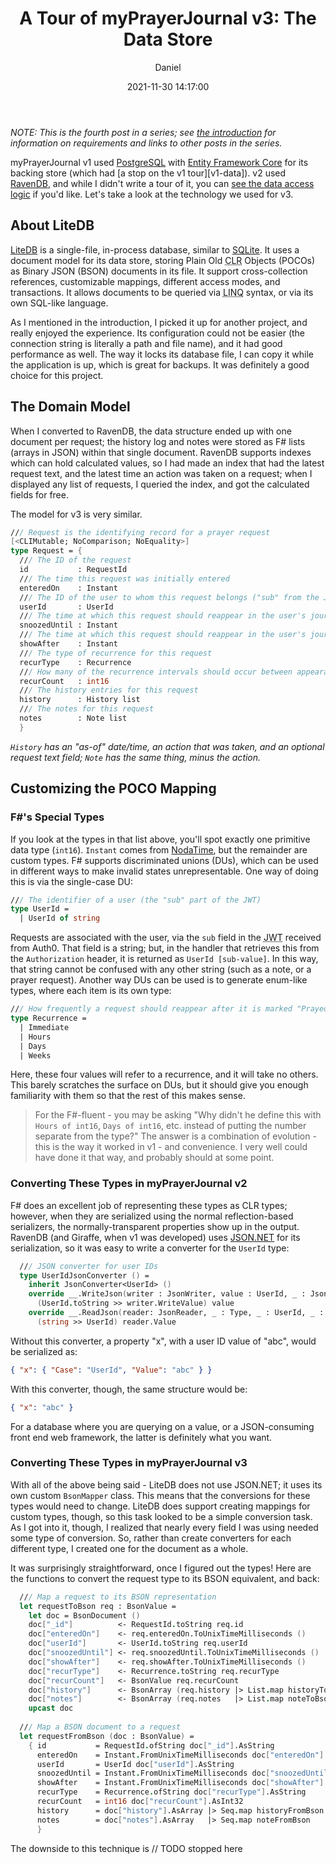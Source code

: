 ﻿---
layout: post
title: "A Tour of myPrayerJournal v3: The Data Store"
date: 2021-11-30 14:17:00
author: Daniel
categories:
- [ Programming, .NET, F# ]
- [ Databases, LiteDB ]
- [ Projects, myPrayerJournal ]
- [ Series, A Tour of myPrayerJournal v3 ]
tags:
- angular
- aurelia
- bootstrap
- elm
- ember
- f#
- giraffe
- html
- htmx
- javascript
- migration
- nuget
- post-redirect-get
- pug
- react
- single page application
- spa
- view engine
- vue
---

_NOTE: This is the fourth post in a series; see [the introduction][intro] for information on requirements and links to other posts in the series._

myPrayerJournal v1 used [PostgreSQL][] with [Entity Framework Core][ef-core] for its backing store (which had [a stop on the v1 tour][v1-data]). v2 used [RavenDB][], and while I didn't write a tour of it, you can [see the data access logic][v2-data] if you'd like. Let's take a look at the technology we used for v3.

## About LiteDB

[LiteDB][] is a single-file, in-process database, similar to [SQLite][]. It uses a document model for its data store, storing Plain Old <abbr title="Common Language Runtime">CLR</abbr> Objects (POCOs) as Binary JSON (BSON) documents in its file. It support cross-collection references, customizable mappings, different access modes, and transactions. It allows documents to be queried via <abbr title="Language Integrated Query">LINQ</abbr> syntax, or via its own SQL-like language.

As I mentioned in the introduction, I picked it up for another project, and really enjoyed the experience. Its configuration could not be easier (the connection string is literally a path and file name), and it had good performance as well. The way it locks its database file, I can copy it while the application is up, which is great for backups. It was definitely a good choice for this project.

## The Domain Model

When I converted to RavenDB, the data structure ended up with one document per request; the history log and notes were stored as F# lists (arrays in JSON) within that single document. RavenDB supports indexes which can hold calculated values, so I had made an index that had the latest request text, and the latest time an action was taken on a request; when I displayed any list of requests, I queried the index, and got the calculated fields for free.

The model for v3 is very similar.

```fsharp
/// Request is the identifying record for a prayer request
[<CLIMutable; NoComparison; NoEquality>]
type Request = {
  /// The ID of the request
  id           : RequestId
  /// The time this request was initially entered
  enteredOn    : Instant
  /// The ID of the user to whom this request belongs ("sub" from the JWT)
  userId       : UserId
  /// The time at which this request should reappear in the user's journal by manual user choice
  snoozedUntil : Instant
  /// The time at which this request should reappear in the user's journal by recurrence
  showAfter    : Instant
  /// The type of recurrence for this request
  recurType    : Recurrence
  /// How many of the recurrence intervals should occur between appearances in the journal
  recurCount   : int16
  /// The history entries for this request
  history      : History list
  /// The notes for this request
  notes        : Note list
  }
```

_`History` has an "as-of" date/time, an action that was taken, and an optional request text field; `Note` has the same thing, minus the action._

## Customizing the POCO Mapping

### F#'s Special Types

If you look at the types in that list above, you'll spot exactly one primitive data type (`int16`). `Instant` comes from [NodaTime][], but the remainder are custom types. F# supports discriminated unions (DUs), which can be used in different ways to make invalid states unrepresentable. One way of doing this is via the single-case DU:

```fsharp
/// The identifier of a user (the "sub" part of the JWT)
type UserId =
  | UserId of string
```

Requests are associated with the user, via the `sub` field in the <abbr title="JSON Web Token">JWT</abbr> received from Auth0. That field is a string; but, in the handler that retrieves this from the `Authorization` header, it is returned as `UserId [sub-value]`. In this way, that string cannot be confused with any other string (such as a note, or a prayer request). Another way DUs can be used is to generate enum-like types, where each item is its own type:

```fsharp
/// How frequently a request should reappear after it is marked "Prayed"
type Recurrence =
  | Immediate
  | Hours
  | Days
  | Weeks
```

Here, these four values will refer to a recurrence, and it will take no others. This barely scratches the surface on DUs, but it should give you enough familiarity with them so that the rest of this makes sense.

> For the F#-fluent - you may be asking "Why didn't he define this with `Hours of int16`, `Days of int16`, etc. instead of putting the number separate from the type?" The answer is a combination of evolution - this is the way it worked in v1 - and convenience. I very well could have done it that way, and probably should at some point.
 
### Converting These Types in myPrayerJournal v2

F# does an excellent job of representing these types as CLR types; however, when they are serialized using the normal reflection-based serializers, the normally-transparent properties show up in the output. RavenDB (and Giraffe, when v1 was developed) uses [JSON.NET][] for its serialization, so it was easy to write a converter for the `UserId` type:

```fsharp
  /// JSON converter for user IDs
  type UserIdJsonConverter () =
    inherit JsonConverter<UserId> ()
    override __.WriteJson(writer : JsonWriter, value : UserId, _ : JsonSerializer) =
      (UserId.toString >> writer.WriteValue) value
    override __.ReadJson(reader: JsonReader, _ : Type, _ : UserId, _ : bool, _ : JsonSerializer) =
      (string >> UserId) reader.Value
```

Without this converter, a property "x", with a user ID value of "abc", would be serialized as:

```json
{ "x": { "Case": "UserId", "Value": "abc" } }
```

With this converter, though, the same structure would be:

```json
{ "x": "abc" }
```

For a database where you are querying on a value, or a JSON-consuming front end web framework, the latter is definitely what you want.

### Converting These Types in myPrayerJournal v3

With all of the above being said - LiteDB does not use JSON.NET; it uses its own custom `BsonMapper` class. This means that the conversions for these types would need to change. LiteDB does support creating mappings for custom types, though, so this task looked to be a simple conversion task. As I got into it, though, I realized that nearly every field I was using needed some type of conversion. So, rather than create converters for each different type, I created one for the document as a whole.

It was surprisingly straightforward, once I figured out the types! Here are the functions to convert the request type to its BSON equivalent, and back:


```fsharp
  /// Map a request to its BSON representation
  let requestToBson req : BsonValue =
    let doc = BsonDocument ()
    doc["_id"]          <- RequestId.toString req.id
    doc["enteredOn"]    <- req.enteredOn.ToUnixTimeMilliseconds ()
    doc["userId"]       <- UserId.toString req.userId
    doc["snoozedUntil"] <- req.snoozedUntil.ToUnixTimeMilliseconds ()
    doc["showAfter"]    <- req.showAfter.ToUnixTimeMilliseconds ()
    doc["recurType"]    <- Recurrence.toString req.recurType
    doc["recurCount"]   <- BsonValue req.recurCount
    doc["history"]      <- BsonArray (req.history |> List.map historyToBson |> Seq.ofList)
    doc["notes"]        <- BsonArray (req.notes   |> List.map noteToBson    |> Seq.ofList)
    upcast doc
  
  /// Map a BSON document to a request
  let requestFromBson (doc : BsonValue) =
    { id           = RequestId.ofString doc["_id"].AsString
      enteredOn    = Instant.FromUnixTimeMilliseconds doc["enteredOn"].AsInt64
      userId       = UserId doc["userId"].AsString
      snoozedUntil = Instant.FromUnixTimeMilliseconds doc["snoozedUntil"].AsInt64
      showAfter    = Instant.FromUnixTimeMilliseconds doc["showAfter"].AsInt64
      recurType    = Recurrence.ofString doc["recurType"].AsString
      recurCount   = int16 doc["recurCount"].AsInt32
      history      = doc["history"].AsArray |> Seq.map historyFromBson |> List.ofSeq
      notes        = doc["notes"].AsArray   |> Seq.map noteFromBson    |> List.ofSeq
      }
```

The downside to this technique is // TODO stopped here 


[intro]: /2021/a-tour-of-myprayerjournal-v3/introduction.html "A Tour of myPrayerJournal v3: Introduction | The Bit Badger Blog"
[PostgreSQL]: https://www.postgresql.org "PostgreSQL"
[ef-core]: https://docs.microsoft.com/en-us/ef/core/ "Overview of Entity Framework Core | Microsoft Docs"
[v1-tour]: /2018/a-tour-of-myprayerjournal/the-data-store.html "A Tour of myPrayerJournal: The Data Store | The Bit Badger Blog"
[RavenDB]: https://ravendb.net "RavenDB"
[v2-data]: https://github.com/bit-badger/myPrayerJournal/blob/2.2/src/MyPrayerJournal.Api/Data.fs "myPrayerJournal v2 data access module"
[LiteDB]: https://www.litedb.org "LiteDB"
[SQLite]: https://sqlite.org "SQLite"
[NodaTime]: https://nodatime.org "NodaTime"
[JSON.NET]: https://www.newtonsoft.com/json "JSON.NET"
[lite-map]: https://www.litedb.org/docs/object-mapping/ "Object Mapping - LiteDB"

[Pug]: https://pugjs.org/ "Pug"
[gve]: https://giraffe.wiki/view-engine "Giraffe View Engine"
[Vue]: https://vuejs.org "Vue.js"
[Auth0]: https://auth0.com "Auth0"
[htmx]: https://htmx.org "htmx"
[v2-nav]: https://github.com/bit-badger/myPrayerJournal/blob/2.2/src/app/src/components/common/Navigation.vue "myPrayerJournal v2 Navigation Vue component"
[v3-nav]: https://github.com/bit-badger/myPrayerJournal/blob/3/src/MyPrayerJournal/Views/Layout.fs#L39 "myPrayerJournal v3 navbar function"
[v2-router]: https://github.com/bit-badger/myPrayerJournal/blob/2.2/src/app/src/App.vue#L16 "myPrayerJournal v2 router-view tag"
[v3-top]: https://github.com/bit-badger/myPrayerJournal/blob/3/src/MyPrayerJournal/Views/Layout.fs#L140 "myPrayerJournal v3 #top section"
[v3-full]: https://github.com/bit-badger/myPrayerJournal/blob/3/src/MyPrayerJournal/Views/Layout.fs#L136 "myPrayerJournal v3 full layout"
[v3-partial]: https://github.com/bit-badger/myPrayerJournal/blob/3/src/MyPrayerJournal/Views/Layout.fs#L147 "myPrayerJournal v3 partial layout"
[v3-part-return]: https://github.com/bit-badger/myPrayerJournal/blob/3/src/MyPrayerJournal/Handlers.fs#L162 "myPrayerJournal v3 partial return function"
[in-edit]: https://htmx.org/examples/click-to-edit/ "Click to Edit | htmx"
[v3-edit]: https://github.com/bit-badger/myPrayerJournal/blob/3/src/MyPrayerJournal/Views/Request.fs#L139 "myPrayerJournal v3 Request Edit page"
[g-h]: https://github.com/bit-badger/Giraffe.Htmx "Giraffe.Htmx"
[g-h-rel]: /2021/introducing-giraffe-htmx.html "Introducing Giraffe.Htmx | The Bit Badger Blog"
[Angular]: https://angular.io "Angular"
[React]: https://reactjs.org "React"
[Ember]: https://emberjs.com "Ember"
[Aurelia]: https://aurelia.io "Aurelia"
[Elm]: https://elm-lang.org "Elm"
[Bootstrap]: https://getbootstrap.com "Bootstrap"
[part2]: /2021/a-tour-of-myprayerjournal-v3/bootstrap-integration.html "A Tour of myPrayerJournal v3: Bootstrap Integration | The Bit Badger Blog"
